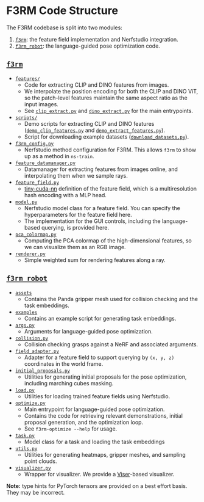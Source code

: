 # F3RM Code Structure

The F3RM codebase is split into two modules:

1. [`f3rm`](#f3rm): the feature field implementation and Nerfstudio integration.
2. [`f3rm_robot`](#f3rm_robot): the language-guided pose optimization code.

## [`f3rm`](/f3rm)

- [`features/`](/f3rm/features)
    - Code for extracting CLIP and DINO features from images.
    - We interpolate the position encoding for both the CLIP and DINO ViT, so the patch-level features maintain the same
      aspect ratio as the input images.
    - See [`clip_extract.py`](/f3rm/features/clip_extract.py) and [`dino_extract.py`](/f3rm/features/dino_extract.py)
      for the main entrypoints.
- [`scripts/`](/f3rm/scripts)
    - Demo scripts for extracting CLIP and DINO features ([`demo_clip_features.py`](/f3rm/scripts/demo_clip_features.py)
      and [`demo_extract_features.py`](/f3rm/scripts/demo_extract_features.py)).
    - Script for downloading example datasets ([`download_datasets.py`](/f3rm/scripts/download_datasets.py)).
- [`f3rm_config.py`](/f3rm/f3rm_config.py)
    - Nerfstudio method configuration for F3RM. This allows `f3rm` to show up as a method in `ns-train`.
- [`feature_datamanager.py`](/f3rm/feature_datamanager.py)
    - Datamanager for extracting features from images online, and interpolating them when we sample rays.
- [`feature_field.py`](/f3rm/feature_field.py)
    - [tiny-cuda-nn](https://github.com/NVlabs/tiny-cuda-nn) definition of the feature field, which is a multiresolution
      hash encoding with a MLP head.
- [`model.py`](/f3rm/model.py)
    - Nerfstudio model class for a feature field. You can specify the hyperparameters for the feature field here.
    - The implementation for the GUI controls, including the language-based querying, is provided here.
- [`pca_colormap.py`](/f3rm/pca_colormap.py)
    - Computing the PCA colormap of the high-dimensional features, so we can visualize them as an RGB image.
- [`renderer.py`](/f3rm/renderer.py)
    - Simple weighted sum for rendering features along a ray.

## [`f3rm_robot`](/f3rm_robot)

- [`assets`](/f3rm_robot/assets)
    - Contains the Panda gripper mesh used for collision checking and the task embeddings.
- [`examples`](/f3rm_robot/examples)
    - Contains an example script for generating task embeddings.
- [`args.py`](/f3rm_robot/args.py)
    - Arguments for language-guided pose optimization.
- [`collision.py`](/f3rm_robot/collision.py)
    - Collision checking grasps against a NeRF and associated arguments.
- [`field_adapter.py`](/f3rm_robot/field_adapter.py)
    - Adapter for a feature field to support querying by `(x, y, z)` coordinates in the world frame.
- [`initial_proposals.py`](/f3rm_robot/initial_proposals.py)
    - Utilities for generating initial proposals for the pose optimization, including marching cubes masking.
- [`load.py`](/f3rm_robot/load.py)
    - Utilities for loading trained feature fields using Nerfstudio.
- [`optimize.py`](/f3rm_robot/optimize.py)
    - Main entrypoint for language-guided pose optimization.
    - Contains the code for retrieving relevant demonstrations, initial proposal generation, and the optimization loop.
    - See `f3rm-optimize --help` for usage.
- [`task.py`](/f3rm_robot/task.py)
    - Model class for a task and loading the task embeddings
- [`utils.py`](/f3rm_robot/utils.py)
    - Utilities for generating heatmaps, gripper meshes, and sampling point clouds.
- [`visualizer.py`](/f3rm_robot/visualizer.py)
    - Wrapper for visualizer. We provide a [Viser](https://github.com/nerfstudio-project/viser)-based visualizer.

**Note:** type hints for PyTorch tensors are provided on a best effort basis. They may be incorrect. 